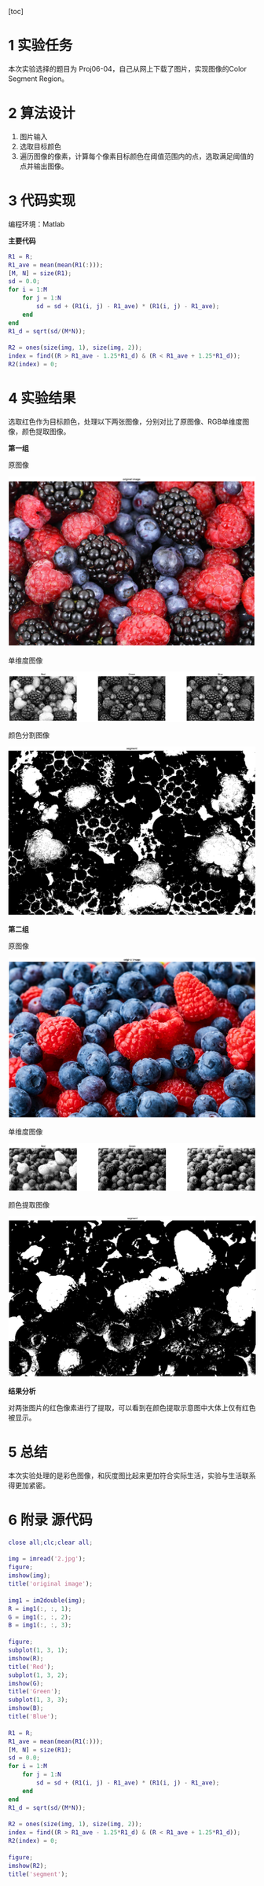 
[toc]



<div style="page-break-after: always;"></div>

# 1 实验任务

本次实验选择的题目为 Proj06-04，自己从网上下载了图片，实现图像的Color Segment Region。



# 2 算法设计

1. 图片输入
2. 选取目标颜色
3. 遍历图像的像素，计算每个像素目标颜色在阈值范围内的点，选取满足阈值的点并输出图像。



# 3 代码实现

编程环境：Matlab

**主要代码**

```matlab
R1 = R;
R1_ave = mean(mean(R1(:)));
[M, N] = size(R1);
sd = 0.0;
for i = 1:M
    for j = 1:N
        sd = sd + (R1(i, j) - R1_ave) * (R1(i, j) - R1_ave);
    end
end
R1_d = sqrt(sd/(M*N));

R2 = ones(size(img, 1), size(img, 2));
index = find((R > R1_ave - 1.25*R1_d) & (R < R1_ave + 1.25*R1_d));
R2(index) = 0;
```



# 4 实验结果

选取红色作为目标颜色，处理以下两张图像，分别对比了原图像、RGB单维度图像，颜色提取图像。

**第一组**

原图像

![image-20220419113936525](https://raw.githubusercontent.com/Jack-Chan-2001/clouding/main/image/202206121926763.png)

单维度图像

![image-20220419114012553](https://raw.githubusercontent.com/Jack-Chan-2001/clouding/main/image/202206121926765.png)

颜色分割图像

![image-20220419114038698](https://raw.githubusercontent.com/Jack-Chan-2001/clouding/main/image/202206121926766.png)



**第二组**

原图像

![image-20220419114140296](https://raw.githubusercontent.com/Jack-Chan-2001/clouding/main/image/202206121926767.png)



单维度图像

![image-20220419114203284](https://raw.githubusercontent.com/Jack-Chan-2001/clouding/main/image/202206121926769.png)



颜色提取图像

![image-20220419114222886](https://raw.githubusercontent.com/Jack-Chan-2001/clouding/main/image/202206121926770.png)

<div style="page-break-after: always;"></div>

**结果分析**

对两张图片的红色像素进行了提取，可以看到在颜色提取示意图中大体上仅有红色被显示。



# 5 总结

本次实验处理的是彩色图像，和灰度图比起来更加符合实际生活，实验与生活联系得更加紧密。



# 6 附录 源代码

```matlab
close all;clc;clear all;

img = imread('2.jpg');
figure;
imshow(img);
title('original image');

img1 = im2double(img);
R = img1(:, :, 1);
G = img1(:, :, 2);
B = img1(:, :, 3);

figure;
subplot(1, 3, 1);
imshow(R);
title('Red');
subplot(1, 3, 2);
imshow(G);
title('Green');
subplot(1, 3, 3);
imshow(B);
title('Blue');

R1 = R;
R1_ave = mean(mean(R1(:)));
[M, N] = size(R1);
sd = 0.0;
for i = 1:M
    for j = 1:N
        sd = sd + (R1(i, j) - R1_ave) * (R1(i, j) - R1_ave);
    end
end
R1_d = sqrt(sd/(M*N));

R2 = ones(size(img, 1), size(img, 2));
index = find((R > R1_ave - 1.25*R1_d) & (R < R1_ave + 1.25*R1_d));
R2(index) = 0;

figure;
imshow(R2);
title('segment');

```

